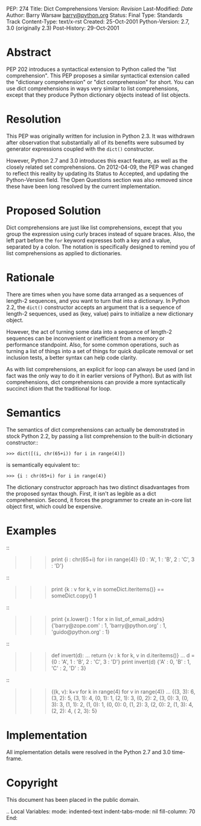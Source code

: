 PEP: 274 Title: Dict Comprehensions Version: $Revision$ Last-Modified:
$Date$ Author: Barry Warsaw <barry@python.org> Status: Final Type:
Standards Track Content-Type: text/x-rst Created: 25-Oct-2001
Python-Version: 2.7, 3.0 (originally 2.3) Post-History: 29-Oct-2001

Abstract
========

PEP 202 introduces a syntactical extension to Python called the "list
comprehension". This PEP proposes a similar syntactical extension called
the "dictionary comprehension" or "dict comprehension" for short. You
can use dict comprehensions in ways very similar to list comprehensions,
except that they produce Python dictionary objects instead of list
objects.

Resolution
==========

This PEP was originally written for inclusion in Python 2.3. It was
withdrawn after observation that substantially all of its benefits were
subsumed by generator expressions coupled with the `dict()` constructor.

However, Python 2.7 and 3.0 introduces this exact feature, as well as
the closely related set comprehensions. On 2012-04-09, the PEP was
changed to reflect this reality by updating its Status to Accepted, and
updating the Python-Version field. The Open Questions section was also
removed since these have been long resolved by the current
implementation.

Proposed Solution
=================

Dict comprehensions are just like list comprehensions, except that you
group the expression using curly braces instead of square braces. Also,
the left part before the `for` keyword expresses both a key and a value,
separated by a colon. The notation is specifically designed to remind
you of list comprehensions as applied to dictionaries.

Rationale
=========

There are times when you have some data arranged as a sequences of
length-2 sequences, and you want to turn that into a dictionary. In
Python 2.2, the `dict()` constructor accepts an argument that is a
sequence of length-2 sequences, used as (key, value) pairs to initialize
a new dictionary object.

However, the act of turning some data into a sequence of length-2
sequences can be inconvenient or inefficient from a memory or
performance standpoint. Also, for some common operations, such as
turning a list of things into a set of things for quick duplicate
removal or set inclusion tests, a better syntax can help code clarity.

As with list comprehensions, an explicit for loop can always be used
(and in fact was the only way to do it in earlier versions of Python).
But as with list comprehensions, dict comprehensions can provide a more
syntactically succinct idiom that the traditional for loop.

Semantics
=========

The semantics of dict comprehensions can actually be demonstrated in
stock Python 2.2, by passing a list comprehension to the built-in
dictionary constructor::

    >>> dict([(i, chr(65+i)) for i in range(4)])

is semantically equivalent to::

    >>> {i : chr(65+i) for i in range(4)}

The dictionary constructor approach has two distinct disadvantages from
the proposed syntax though. First, it isn't as legible as a dict
comprehension. Second, it forces the programmer to create an in-core
list object first, which could be expensive.

Examples
========

::

> > > print {i : chr(65+i) for i in range(4)} {0 : 'A', 1 : 'B', 2 :
> > > 'C', 3 : 'D'}

::

> > > print {k : v for k, v in someDict.iteritems()} == someDict.copy()
> > > 1

::

> > > print {x.lower() : 1 for x in list\_of\_email\_addrs}
> > > {'barry\@zope.com' : 1, 'barry\@python.org' : 1,
> > > 'guido\@python.org' : 1}

::

> > > def invert(d): ... return {v : k for k, v in d.iteritems()} ... d
> > > = {0 : 'A', 1 : 'B', 2 : 'C', 3 : 'D'} print invert(d) {'A' : 0,
> > > 'B' : 1, 'C' : 2, 'D' : 3}

::

> > > {(k, v): k+v for k in range(4) for v in range(4)} ... {(3, 3): 6,
> > > (3, 2): 5, (3, 1): 4, (0, 1): 1, (2, 1): 3, (0, 2): 2, (3, 0): 3,
> > > (0, 3): 3, (1, 1): 2, (1, 0): 1, (0, 0): 0, (1, 2): 3, (2, 0): 2,
> > > (1, 3): 4, (2, 2): 4, ( 2, 3): 5}

Implementation
==============

All implementation details were resolved in the Python 2.7 and 3.0
time-frame.

Copyright
=========

This document has been placed in the public domain.

.. Local Variables: mode: indented-text indent-tabs-mode: nil
fill-column: 70 End:
